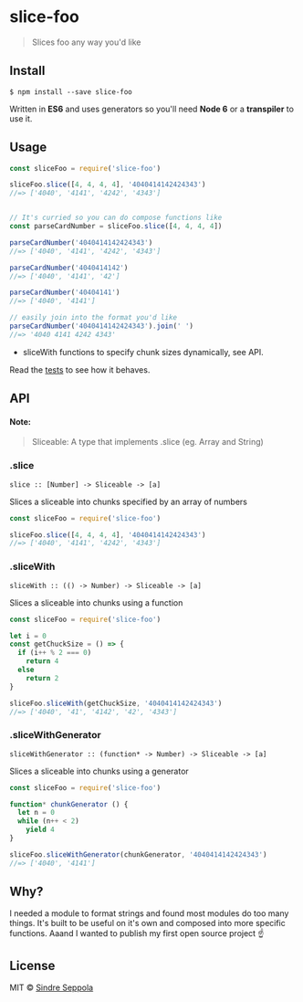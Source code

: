 # slice-foo

> Slices foo<Sliceable> any way you'd like


## Install

```
$ npm install --save slice-foo
```
Written in **ES6** and uses generators so you'll need **Node 6** or a **transpiler** to use it.

## Usage

```js
const sliceFoo = require('slice-foo')

sliceFoo.slice([4, 4, 4, 4], '4040414142424343')
//=> ['4040', '4141', '4242', '4343']


// It's curried so you can do compose functions like
const parseCardNumber = sliceFoo.slice([4, 4, 4, 4])

parseCardNumber('4040414142424343')
//=> ['4040', '4141', '4242', '4343']

parseCardNumber('4040414142')
//=> ['4040', '4141', '42']

parseCardNumber('40404141')
//=> ['4040', '4141']

// easily join into the format you'd like
parseCardNumber('4040414142424343').join(' ')
//=> '4040 4141 4242 4343'
```
+ sliceWith functions to specify chunk sizes dynamically, see API.

Read the [tests](tests.js) to see how it behaves.


## API

#### Note:
> Sliceable: A type that implements .slice (eg. Array and String)

### .slice
`slice :: [Number] -> Sliceable -> [a]`

Slices a sliceable into chunks specified by an array of numbers

```js
const sliceFoo = require('slice-foo')

sliceFoo.slice([4, 4, 4, 4], '4040414142424343')
//=> ['4040', '4141', '4242', '4343']
```


### .sliceWith
`sliceWith :: (() -> Number) -> Sliceable -> [a]`

Slices a sliceable into chunks using a function

```js
const sliceFoo = require('slice-foo')

let i = 0
const getChuckSize = () => {
  if (i++ % 2 === 0)
    return 4
  else
    return 2
}

sliceFoo.sliceWith(getChuckSize, '4040414142424343')
//=> ['4040', '41', '4142', '42', '4343']
```


### .sliceWithGenerator
`sliceWithGenerator :: (function* -> Number) -> Sliceable -> [a]`

Slices a sliceable into chunks using a generator

```js
const sliceFoo = require('slice-foo')

function* chunkGenerator () {
  let n = 0
  while (n++ < 2)
    yield 4
}

sliceFoo.sliceWithGenerator(chunkGenerator, '4040414142424343')
//=> ['4040', '4141']
```

## Why?
I needed a module to format strings and found most modules do too many things. It's built to be useful on it's own and composed into more specific functions. Aaand I wanted to publish my first open source project ☝️

## License

MIT © [Sindre Seppola](https://github.com/sseppola)
